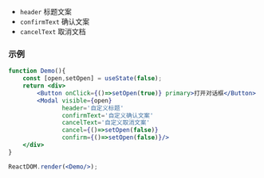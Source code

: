 - `header` 标题文案
- `confirmText` 确认文案
- `cancelText` 取消文档

### 示例

<!--start-code-->

```jsx
function Demo(){
    const [open,setOpen] = useState(false);
    return <div>
        <Button onClick={()=>setOpen(true)} primary>打开对话框</Button>
        <Modal visible={open} 
               header='自定义标题'
               confirmText='自定义确认文案'
               cancelText='自定义取消文案'
               cancel={()=>setOpen(false)}
               confirm={()=>setOpen(false)}/>
    </div>
}

ReactDOM.render(<Demo/>);
```

<!--end-code-->
